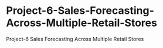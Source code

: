 # Project-6-Sales-Forecasting-Across-Multiple-Retail-Stores
Project-6 Sales Forecasting Across Multiple Retail Stores
